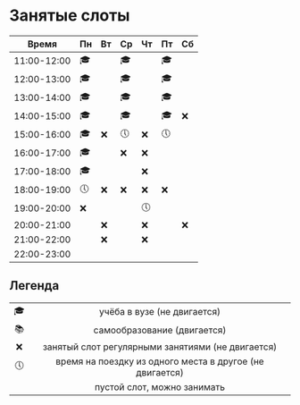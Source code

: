 # Занятые слоты

| Время | Пн | Вт | Ср | Чт | Пт | Сб |
|-----|-----|-----|-----|-----|-----|-----|
| 11:00-12:00 | 🎓 |   | 🎓 |   | 🎓 |  |
| 12:00-13:00 | 🎓 |   | 🎓 |   | 🎓 |  |
| 13:00-14:00 | 🎓 |   | 🎓 |   | 🎓 |  |
| 14:00-15:00 | 🎓 |   | 🎓 |   | 🎓 | ❌ |
| 15:00-16:00 | 🎓 | ❌ | 🕔 | ❌ | 🕔 |  |
| 16:00-17:00 | 🎓 |   | ❌ | ❌ |  |  |
| 17:00-18:00 | 🎓 |  |   | ❌ |  |  |
| 18:00-19:00 | 🕔 | ❌ | ❌ | ❌ | ❌ |  |
| 19:00-20:00 | ❌ |  |   | 🕔 |  |  |
| 20:00-21:00 |   | ❌ |   | ❌ |  | ❌ |
| 21:00-22:00 |   | ❌ |   | ❌ |  |  |
| 22:00-23:00 |   |  |   |  |  |  |

## Легенда

| | |
|:-:|:-:|
| 🎓 | учёба в вузе (не двигается) |
| 📚 | самообразование (двигается) |
| ❌ | занятый слот регулярными занятиями (не двигается) |
| 🕔 | время на поездку из одного места в другое (не двигается) |
|  | пустой слот, можно занимать | 